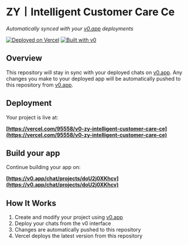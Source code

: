 # ZY丨Intelligent Customer Care Ce

*Automatically synced with your [v0.app](https://v0.app) deployments*

[![Deployed on Vercel](https://img.shields.io/badge/Deployed%20on-Vercel-black?style=for-the-badge&logo=vercel)](https://vercel.com/95558/v0-zy-intelligent-customer-care-ce)
[![Built with v0](https://img.shields.io/badge/Built%20with-v0.app-black?style=for-the-badge)](https://v0.app/chat/projects/doU2j0XKhcv)

## Overview

This repository will stay in sync with your deployed chats on [v0.app](https://v0.app).
Any changes you make to your deployed app will be automatically pushed to this repository from [v0.app](https://v0.app).

## Deployment

Your project is live at:

**[https://vercel.com/95558/v0-zy-intelligent-customer-care-ce](https://vercel.com/95558/v0-zy-intelligent-customer-care-ce)**

## Build your app

Continue building your app on:

**[https://v0.app/chat/projects/doU2j0XKhcv](https://v0.app/chat/projects/doU2j0XKhcv)**

## How It Works

1. Create and modify your project using [v0.app](https://v0.app)
2. Deploy your chats from the v0 interface
3. Changes are automatically pushed to this repository
4. Vercel deploys the latest version from this repository
